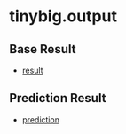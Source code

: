 # tinybig.output

## Base Result
* [result](result.md)

## Prediction Result
* [prediction](prediction.md)
